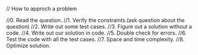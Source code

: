 // How to approch a problem


//0. Read the question.
//1. Verify the constraints.(ask question about the question)
//2. Write out some test cases. 
//3. Figure out a solution without a code.
//4. Write out our solution in code.
//5. Double check for errors.
//6. Test the code with all the test cases.
//7. Space and time complexity.
//8. Optimize solution.